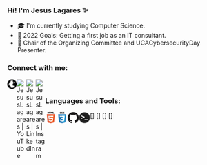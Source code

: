 ### Hi! I'm Jesus Lagares ✨

- 🎓 I'm currently studying Computer Science. 
- 🥅 2022 Goals: Getting a first job as an IT consultant. 
- 💼 Chair of the Organizing Committee and UCACybersecurityDay Presenter.

### Connect with me:

[<img align="left" alt="jesuslagares.com" width="22px" src="https://raw.githubusercontent.com/iconic/open-iconic/master/svg/globe.svg" />](https://jesuslagares.com/)
[<img align="left" alt="JesusLagares | YouTube" width="22px" src="https://cdn.jsdelivr.net/npm/simple-icons@v3/icons/youtube.svg" />][youtube]
[<img align="left" alt="JesusLagares | LinkedIn" width="22px" src="https://cdn.jsdelivr.net/npm/simple-icons@v3/icons/linkedin.svg" />][linkedin]
[<img align="left" alt="JesusLagares | Instagram" width="22px" src="https://cdn.jsdelivr.net/npm/simple-icons@v3/icons/instagram.svg" />][instagram]

<br />

### Languages and Tools:

[<img align="left" alt="HTML5" width="26px" src="https://raw.githubusercontent.com/github/explore/80688e429a7d4ef2fca1e82350fe8e3517d3494d/topics/html/html.png" />]
[<img align="left" alt="CSS3" width="26px" src="https://raw.githubusercontent.com/github/explore/80688e429a7d4ef2fca1e82350fe8e3517d3494d/topics/css/css.png" />]
[<img align="left" alt="GitHub" width="26px" src="https://raw.githubusercontent.com/github/explore/78df643247d429f6cc873026c0622819ad797942/topics/github/github.png" />]
[<img align="left" alt="Terminal" width="26px" src="https://raw.githubusercontent.com/github/explore/80688e429a7d4ef2fca1e82350fe8e3517d3494d/topics/terminal/terminal.png" />]

<br />

[youtube]: https://www.youtube.com/c/Jes%C3%BAsLagares
[instagram]: https://instagram.com/jesuslagares_
[linkedin]: https://www.linkedin.com/in/jesus-lagares/

<!--
**Lagaress/Lagaress** is a ✨ _special_ ✨ repository because its `README.md` (this file) appears on your GitHub profile.

Here are some ideas to get you started:

- 🔭 I’m currently working on ...
- 🌱 I’m currently learning ...
- 👯 I’m looking to collaborate on ...
- 🤔 I’m looking for help with ...
- 💬 Ask me about ...
- 📫 How to reach me: ...
- 😄 Pronouns: ...
- ⚡ Fun fact: ...
-->
